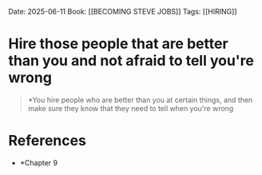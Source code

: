 Date: 2025-06-11
Book: [[BECOMING STEVE JOBS]]
Tags: [[HIRING]]

# Hire those people that are better than you and not afraid to tell you're wrong

>*You hire people who are better than you at certain things, and then make sure they know that they need to tell 
>when you're wrong 

# References 
- *Chapter 9